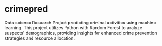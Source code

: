# crimepred
Data science Research Project predicting criminal activities using machine learning. This project utilizes Python with Random Forest to analyze suspects' demographics, providing insights for enhanced crime prevention strategies and resource allocation.
